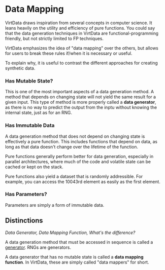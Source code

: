 Data Mapping
============

VirtData draws inspiration from several concepts in computer science.
It leans heavily on the utility and efficiency of pure functions.
You could say that the data generation techniques in VirtData are
functional-programming friendly, but not strictly limited to
FP techniques.
 
VirtData emphasizes the idea of "data mapping" over the others,
but allows for users to break these rules if/when it is
necessary or useful.

To explain why, it is useful to contrast the different approaches
for creating synthetic data.

### Has Mutable State?

This is one of the most important aspects of a data generation method.
A method that depends on changing state will not yield the same 
result for a given input. This type of method is more properly called
a **data generator**, as there is no way to predict the output from
the inptu without knowing the internal state, just as for an RNG.

### Has Immutable Data

A data generation method that does not depend on changing state is
effectively a pure function. This includes functions that depend
on data, as long as that data doesn't change over the lifetime
of the function.

Pure functions generally perform better for data generation,
especially in parallel architectures, where much of the code and
volatile state can be cached or kept on the stack.

Pure functions also yield a dataset that is randomly addressible. For
example, you can access the 10043rd element as easily as the first 
element.

### Has Parameters?

Parameters are simply a form of immutable data.

## Distinctions

*Data Generator, Data Mapping Function, What's the difference?*


A data generation method that must be accessed in sequence is called
a [generator](https://en.wikipedia.org/wiki/Generator_(computer_programming)). RNGs are generators.

A data generator that has no mutable state is called a **data mapping function**. In VirtData, these are simply called "data mappers" for short.

